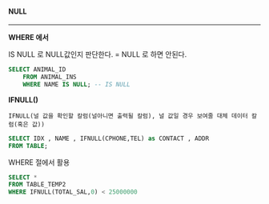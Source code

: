 #### NULL
---

**WHERE 에서**

IS NULL 로 NULL값인지 판단한다. = NULL 로 하면 안된다.
```SQL
SELECT ANIMAL_ID
    FROM ANIMAL_INS
    WHERE NAME IS NULL; -- IS NULL
```

**IFNULL()**

`IFNULL(널 값을 확인할 칼럼(널아니면 출력될 칼럼), 널 값일 경우 보여줄 대체 데이터 칼럼(혹은 값))`

```SQL
SELECT IDX , NAME , IFNULL(CPHONE,TEL) as CONTACT , ADDR
FROM TABLE;
```

WHERE 절에서 활용
```SQL
SELECT *
FROM TABLE_TEMP2
WHERE IFNULL(TOTAL_SAL,0) < 25000000
```